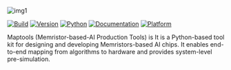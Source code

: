 ![img1](https://github.com/MiskaMoska/maptools/blob/main/assets/maptools-logo.png)

[![ Build ](https://img.shields.io/badge/build-passing-mediumgreen)](
https://github.com/MiskaMoska/maptools)
[![ Version ](https://img.shields.io/badge/version-1.0.0-blue)](
https://github.com/MiskaMoska/maptools)
[![ Python ](https://img.shields.io/badge/python-3.8_|_3.9_|_3.10_|_3.11-orange)](
https://www.python.org/)
[![ Documentation ](https://img.shields.io/badge/documentation-up_to_date-lightseagreen)](
https://maptools-doc.readthedocs.io/en/latest/)
[![ Platform ](https://img.shields.io/badge/platform-Linux_|_WSL_|_Windows-red)](
https://maptools-doc.readthedocs.io/en/latest/Maptools%E5%AE%89%E8%A3%85%E4%B8%8E%E9%85%8D%E7%BD%AE/%E5%AE%89%E8%A3%85%E7%8E%AF%E5%A2%83%E4%BB%8B%E7%BB%8D.html)





Maptools (Memristor-based-AI Production Tools) is It is a Python-based tool kit for designing and developing Memristors-based AI chips. It enables end-to-end mapping from algorithms to hardware and provides system-level pre-simulation.